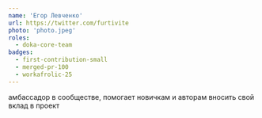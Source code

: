 ```yaml
---
name: 'Егор Левченко'
url: https://twitter.com/furtivite
photo: 'photo.jpeg'
roles:
  - doka-core-team
badges:
  - first-contribution-small
  - merged-pr-100
  - workafrolic-25
---
```

амбассадор в сообществе, помогает новичкам и авторам вносить свой вклад в проект
